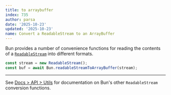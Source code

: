 ```yaml
---
title: to arraybuffer
index: 735
author: parsa
date: '2025-10-23'
updated: '2025-10-23'
name: Convert a ReadableStream to an ArrayBuffer
---
```


Bun provides a number of convenience functions for reading the contents of a [`ReadableStream`](https://developer.mozilla.org/en-US/docs/Web/API/ReadableStream) into different formats.

```ts
const stream = new ReadableStream();
const buf = await Bun.readableStreamToArrayBuffer(stream);
```

---

See [Docs > API > Utils](https://bun.sh/docs/api/utils#bun-readablestreamto) for documentation on Bun's other `ReadableStream` conversion functions.
